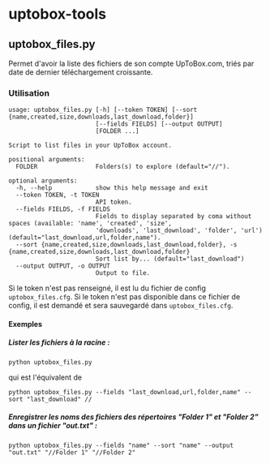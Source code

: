 # uptobox-tools

## uptobox_files.py
Permet d'avoir la liste des fichiers de son compte UpToBox.com, triés par date de dernier téléchargement croissante. 

### Utilisation
```
usage: uptobox_files.py [-h] [--token TOKEN] [--sort {name,created,size,downloads,last_download,folder}]
                        [--fields FIELDS] [--output OUTPUT]
                        [FOLDER ...]

Script to list files in your UpToBox account.

positional arguments:
  FOLDER                Folders(s) to explore (default="//").

optional arguments:
  -h, --help            show this help message and exit
  --token TOKEN, -t TOKEN
                        API token.
  --fields FIELDS, -f FIELDS
                        Fields to display separated by coma without spaces (available: 'name', 'created', 'size',
                        'downloads', 'last_download', 'folder', 'url') (default="last_download,url,folder,name").
  --sort {name,created,size,downloads,last_download,folder}, -s {name,created,size,downloads,last_download,folder}
                        Sort list by... (default="last_download")
  --output OUTPUT, -o OUTPUT
                        Output to file.
```

Si le token n'est pas renseigné, il est lu du fichier de config `uptobox_files.cfg`. 
Si le token n'est pas disponible dans ce fichier de config, il est demandé et sera sauvegardé dans `uptobox_files.cfg`. 


#### Exemples 
##### Lister les fichiers à la racine : 
```
python uptobox_files.py
```
qui est l'équivalent de 
```
python uptobox_files.py --fields "last_download,url,folder,name" --sort "last_download" //
```

##### Enregistrer les noms des fichiers des répertoires "Folder 1" et "Folder 2" dans un fichier "out.txt" : 
```
python uptobox_files.py --fields "name" --sort "name" --output "out.txt" "//Folder 1" "//Folder 2"
```
